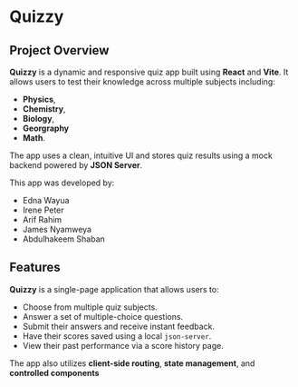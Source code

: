 # Quizzy

## Project Overview

**Quizzy** is a dynamic and responsive quiz app built using **React** and **Vite**.
It allows users to test their knowledge across multiple subjects including:
- **Physics**,
- **Chemistry**,
- **Biology**,
- **Georgraphy**
- **Math**.

The app uses a clean, intuitive UI and stores quiz results using a mock backend powered by **JSON Server**.

This app was developed by:

- Edna Wayua 
- Irene Peter 
- Arif Rahim 
- James Nyamweya 
- Abdulhakeem Shaban

## Features

**Quizzy** is a single-page application that allows users to:
- Choose from multiple quiz subjects.
- Answer a set of multiple-choice questions.
- Submit their answers and receive instant feedback.
- Have their scores saved using a local `json-server`.
- View their past performance via a score history page.


The app also utilizes **client-side routing**, **state management**, and **controlled components**
